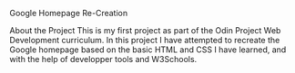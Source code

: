 Google Homepage Re-Creation

About the Project
This is my first project as part of the Odin Project Web Development curriculum. In this project I have attempted to recreate the Google homepage based on the basic HTML and CSS I have learned, and with the help of developper tools and W3Schools.
